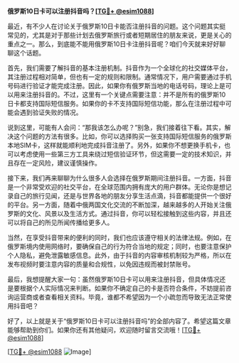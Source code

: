 **俄罗斯10日卡可以注册抖音吗？[[TG💪+ @esim1088](https://t.me/s/esim1088)]**

最近，有不少人在讨论关于俄罗斯10日卡能否注册抖音的问题。这个问题其实挺常见的，尤其是对于那些计划去俄罗斯旅行或者短期居住的朋友来说，更是关心的重点之一。那么，到底能不能用俄罗斯10日卡注册抖音呢？咱们今天就来好好聊聊这个话题。

首先，我们需要了解抖音的基本注册机制。抖音作为一个全球化的社交媒体平台，其注册过程相对简单，但也有一定的规则和限制。通常情况下，用户需要通过手机号码进行验证才能完成注册。因此，如果你有俄罗斯当地的电话号码，理论上是可以用来注册抖音的。不过，这里有一个关键点需要注意：并不是所有的俄罗斯10日卡都支持国际短信服务。如果你的卡不支持国际短信功能，那么在注册过程中可能会遇到验证失败的情况。

说到这里，可能有人会问：“那我该怎么办呢？”别急，我们接着往下看。其实，解决这个问题的方法有很多。比如，你可以选择购买一张支持国际短信服务的俄罗斯本地SIM卡，这样就能顺利地完成抖音注册了。另外，如果你不想更换手机卡，也可以考虑使用一些第三方工具来绕过短信验证环节，但这需要一定的技术知识，并且存在一定风险，建议谨慎操作。

接下来，我们再来聊聊为什么很多人会选择在俄罗斯期间注册抖音。一方面，抖音是一个非常受欢迎的社交平台，在全球范围内拥有庞大的用户群体。无论你是想记录自己的旅行见闻，还是与世界各地的朋友分享生活点滴，抖音都能提供一个很好的平台。另一方面，随着中俄两国文化交流的不断加深，越来越多的人开始关注俄罗斯的文化、风景以及生活方式。通过抖音，你可以轻松接触到这些内容，并且还可以将自己的所见所闻传播给更多人。

当然，在享受抖音带来的便利的同时，我们也应该遵守相关的法律法规。例如，在俄罗斯境内使用网络时，要确保自己的行为符合当地的规定；同时，也要注意保护个人隐私，避免泄露敏感信息。此外，由于抖音的内容审核机制较为严格，所以在发布视频时要注意内容的质量和合规性，以免因违规而被封禁账号。

最后，我想提醒大家一句：虽然俄罗斯10日卡可以用来注册抖音，但具体情况还是要根据个人实际情况来判断。如果你不确定自己的卡是否符合条件，不妨提前咨询运营商或者查看相关资料。毕竟，谁都不希望因为一个小疏忽而导致无法正常使用抖音吧？

好了，以上就是关于“俄罗斯10日卡可以注册抖音吗”的全部内容了。希望这篇文章能够帮助到你们。如果你还有其他疑问，欢迎随时留言交流哦！[[TG💪+ @esim1088](https://t.me/s/esim1088)]

[[TG💪+ @esim1088](https://t.me/s/esim1088) ![Image](https://i.postimg.cc/4NQfJmqS/Snipaste-2025-05-13-00-14-12.png)]